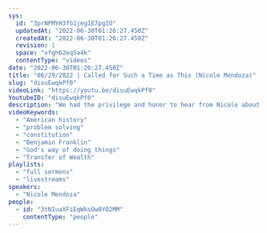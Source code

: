 ```yaml
---
sys:
  id: "3prNPMYH3fG1jeg1E7pgIO"
  updatedAt: "2022-06-30T01:26:27.450Z"
  createdAt: "2022-06-30T01:26:27.450Z"
  revision: 1
  space: "vfgh62eq5a4k"
  contentType: "videos"
date: "2022-06-30T01:26:27.450Z"
title: "06/29/2022 | Called for Such a Time as This (Nicole Mendoza)"
slug: "disuEwqkPf0"
videoLink: "https://youtu.be/disuEwqkPf0"
YoutubeID: "disuEwqkPf0"
description: "We had the privilege and honor to hear from Nicole about being called for such a time as this. She reminded us of an example from American history where problem solving in the natural couldn't help.  Back in American history, our founding fathers were trying to write the constitution, but were struggling due to disagreements. Once Benjamin Franklin convinced everyone to go their separate ways and pray, they reconvened and wrote the document faster than they imagined. This story applies to us today since we have tried our own way of doing things for years. Like Pastor Cris shared last Sunday, we should turn to God and try his way of doing things, since his way cuts the time drastically. Plus, his ideas are better than anything that we could imagine. "
videoKeywords:
  - "American history"
  - "problem solving"
  - "constitution"
  - "Benjamin Franklin"
  - "God's way of doing things"
  - "Transfer of Wealth"
playlists:
  - "full sermons"
  - "livestreams"
speakers:
  - "Nicole Mendoza"
people:
  - id: "3tNIuaXFiEqWksOw0YO2MM"
    contentType: "people"
---
```

